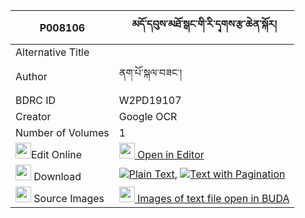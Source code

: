 |P008106|མདོ་དབུས་མཐོ་སྒང་གི་རི་དྭགས་རྩ་ཆེན་སྐོར། 
| --- | --- 
|Alternative Title |
|Author| ནག་པོ་སྐལ་བཟང་།
|BDRC ID | W2PD19107
|Creator | Google OCR
|Number of Volumes| 1
|<img width="25" src="https://img.icons8.com/color/25/000000/edit-property.png">Edit Online| [<img width="25" src="https://avatars.githubusercontent.com/u/45091458?s=200&v=4"> Open in Editor](http://editor.openpecha.org/P008106)
|<img width="25" src="https://img.icons8.com/fluent/48/000000/download-2.png"/>  Download | [![](https://img.icons8.com/color/20/000000/txt.png)Plain Text](https://github.com/Openpecha/P008106/releases/download/v2/do_u_to_gang_gi_ridak_tsachen__plain_P008106.zip), [![](https://img.icons8.com/color/20/000000/txt.png)Text with Pagination](https://github.com/Openpecha/P008106/releases/download/v2/do_u_to_gang_gi_ridak_tsachen__pages_P008106.zip)
|<img width="25" src="https://img.icons8.com/plasticine/100/000000/pictures-folder.png"/>  Source Images | [<img width="25" src="https://library.bdrc.io/icons/BUDA-small.svg"> Images of text file open in BUDA](https://library.bdrc.io/show/bdr:W2PD19107)